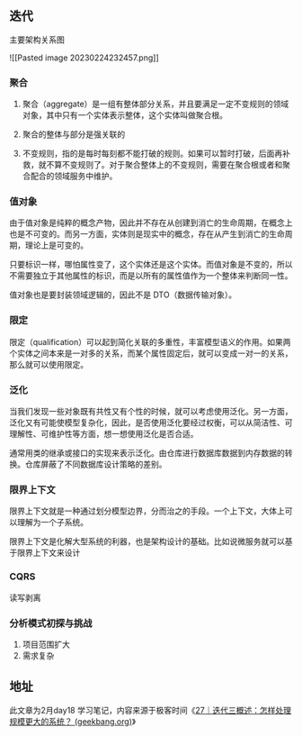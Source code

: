 
## 迭代

主要架构关系图

![[Pasted image 20230224232457.png]]

### 聚合
1. 聚合（aggregate）是一组有整体部分关系，并且要满足一定不变规则的领域对象，其中只有一个实体表示整体，这个实体叫做聚合根。

2. 聚合的整体与部分是强关联的

3. 不变规则，指的是每时每刻都不能打破的规则。如果可以暂时打破，后面再补救，就不算不变规则了。对于聚合整体上的不变规则，需要在聚合根或者和聚合配合的领域服务中维护。

### 值对象
由于值对象是纯粹的概念产物，因此并不存在从创建到消亡的生命周期，在概念上也是不可变的。而另一方面，实体则是现实中的概念，存在从产生到消亡的生命周期，理论上是可变的。

只要标识一样，哪怕属性变了，这个实体还是这个实体。而值对象是不变的，所以不需要独立于其他属性的标识，而是以所有的属性值作为一个整体来判断同一性。

值对象也是要封装领域逻辑的，因此不是 DTO（数据传输对象）。

### 限定

限定（qualification）可以起到简化关联的多重性，丰富模型语义的作用。如果两个实体之间本来是一对多的关系，而某个属性固定后，就可以变成一对一的关系，那么就可以使用限定。

### 泛化

当我们发现一些对象既有共性又有个性的时候，就可以考虑使用泛化。另一方面，泛化又有可能使模型复杂化，因此，是否使用泛化要经过权衡，可以从简洁性、可理解性、可维护性等方面，想一想使用泛化是否合适。

通常用类的继承或接口的实现来表示泛化。由仓库进行数据库数据到内存数据的转换。仓库屏蔽了不同数据库设计策略的差别。

### 限界上下文

限界上下文就是一种通过划分模型边界，分而治之的手段。一个上下文，大体上可以理解为一个子系统。

限界上下文是化解大型系统的利器，也是架构设计的基础。比如说微服务就可以基于限界上下文来设计

### CQRS

读写剥离

### 分析模式初探与挑战

1. 项目范围扩大
2. 需求复杂

## 地址

此文章为2月day18 学习笔记，内容来源于极客时间《[27｜迭代三概述：怎样处理规模更大的系统？ (geekbang.org)](https://time.geekbang.org/column/article/629262)》